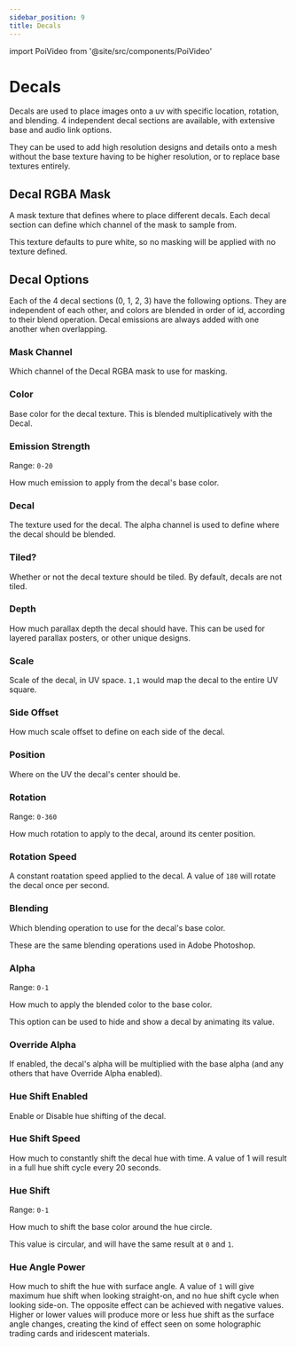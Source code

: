 ```yaml
---
sidebar_position: 9
title: Decals
---
```

import PoiVideo from '@site/src/components/PoiVideo'

# Decals

Decals are used to place images onto a uv with specific location, rotation, and blending. 4 independent decal sections are available, with extensive base and audio link options.

They can be used to add high resolution designs and details onto a mesh without the base texture having to be higher resolution, or to replace base textures entirely. 

## Decal RGBA Mask

A mask texture that defines where to place different decals. Each decal section can define which channel of the mask to sample from.

This texture defaults to pure white, so no masking will be applied with no texture defined.

## Decal Options

Each of the 4 decal sections (0, 1, 2, 3) have the following options. They are independent of each other, and colors are blended in order of id, according to their blend operation. Decal emissions are always added with one another when overlapping.

### Mask Channel

Which channel of the Decal RGBA mask to use for masking.

### Color

Base color for the decal texture. This is blended multiplicatively with the Decal.

### Emission Strength

Range: `0-20`

How much emission to apply from the decal's base color.

### Decal

The texture used for the decal. The alpha channel is used to define where the decal should be blended.

### Tiled?

Whether or not the decal texture should be tiled. By default, decals are not tiled.

### Depth

How much parallax depth the decal should have. This can be used for layered parallax posters, or other unique designs.

### Scale

Scale of the decal, in UV space. `1,1` would map the decal to the entire UV square.

### Side Offset

How much scale offset to define on each side of the decal. 

### Position

Where on the UV the decal's center should be.

### Rotation

Range: `0-360`

How much rotation to apply to the decal, around its center position.

### Rotation Speed

A constant roatation speed applied to the decal. A value of `180` will rotate the decal once per second.

### Blending

Which blending operation to use for the decal's base color. 

These are the same blending operations used in Adobe Photoshop.

### Alpha

Range: `0-1`

How much to apply the blended color to the base color. 

This option can be used to hide and show a decal by animating its value.

### Override Alpha

If enabled, the decal's alpha will be multiplied with the base alpha (and any others that have Override Alpha enabled).

### Hue Shift Enabled

Enable or Disable hue shifting of the decal.

### Hue Shift Speed

How much to constantly shift the decal hue with time. A value of 1 will result in a full hue shift cycle every 20 seconds.

### Hue Shift

Range: `0-1`

How much to shift the base color around the hue circle. 

This value is circular, and will have the same result at `0` and `1`. 

### Hue Angle Power

How much to shift the hue with surface angle. A value of `1` will give maximum hue shift when looking straight-on, and no hue shift cycle when looking side-on. The opposite effect can be achieved with negative values. Higher or lower values will produce more or less hue shift as the surface angle changes, creating the kind of effect seen on some holographic trading cards and iridescent materials.
